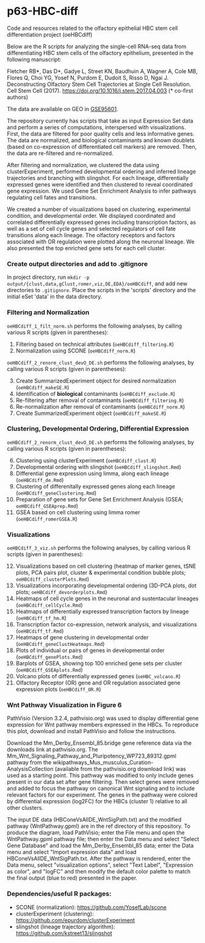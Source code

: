 # p63-HBC-diff
Code and resources related to the olfactory epithelial HBC stem cell differentiation project (oeHBCdiff)

Below are the R scripts for analyzing the single-cell RNA-seq data from differentiating HBC stem cells of the olfactory epithelium, presented in the following manuscript:

Fletcher RB\*, Das D\*, Gadye L, Street KN, Baudhuin A, Wagner A, Cole MB, Flores Q, Choi YG, Yosef N, Purdom E, Dudoit S, Risso D, Ngai J. Deconstructing Olfactory Stem Cell Trajectories at Single Cell Resolution. Cell Stem Cell (2017). https://doi.org/10.1016/j.stem.2017.04.003 (\* co-first authors)

The data are available on GEO in [GSE95601](https://www.ncbi.nlm.nih.gov/geo/query/acc.cgi?acc=GSE95601).

The repository currently has scripts that take as input Expression Set data and perform a series of computations, interspersed with visualizations. First, the data are filtered for poor quality cells and less informative genes. The data are normalized, and biological contaminants and known doublets (based on co-expression of differentiated cell markers) are removed. Then, the data are re-filtered and re-normalized.

After filtering and normalization, we clustered the data using clusterExperiment, performed developmental ordering and inferred lineage trajectories and branching with slingshot. For each lineage, differentially expressed genes were identified and then clustered to reveal coordinated gene expression. We used Gene Set Enrichment Analysis to infer pathways regulating cell fates and transitions.

We created a number of visualizations based on clustering, experimental condition, and developmental order. We displayed coordinated and correlated differentially expressed genes including transcription factors, as well as a set of cell cycle genes and selected regulators of cell fate transitions along each lineage. The olfactory receptors and factors associated with OR regulation were plotted along the neuronal lineage. We also presented the top enriched gene sets for each cell cluster. 


### Create output directories and add to .gitignore
In project directory, run `mkdir -p output/{clust,data,gClust,romer,viz,DE,EDA}/oeHBCdiff`, and add new directories to `.gitignore`. Place the scripts in the 'scripts' directory and the initial eSet 'data' in the data directory.

### Filtering and Normalization
`oeHBCdiff_1_filt_norm.sh` performs the following analyses, by calling various R scripts (given in parentheses):

1. Filtering based on technical attributes (`oeHBCdiff_filtering.R`)
2. Normalization using SCONE (`oeHBCdiff_norm.R`)

`oeHBCdiff_2_renorm_clust_devO_DE.sh` performs the following analyses, by calling various R scripts (given in parentheses):

3. Create SummarizedExperiment object for desired normalization (`oeHBCdiff_makeSE.R`)
4. Identification of **biological** contaminants (`oeHBCdiff_exclude.R`)
4. Re-filtering after removal of contaminants (`oeHBCdiff_filtering.R`)
4. Re-normalization after removal of contaminants (`oeHBCdiff_norm.R`)
5. Create SummarizedExperiment object (`oeHBCdiff_makeSE.R`)

### Clustering, Developmental Ordering, Differential Expression
`oeHBCdiff_2_renorm_clust_devO_DE.sh` performs the following analyses, by calling various R scripts (given in parentheses):

6. Clustering using clusterExperiment (`oeHBCdiff_clust.R`)
8. Developmental ordering with slingshot (`oeHBCdiff_slingshot.Rmd`)
9. Differential gene expression using limma, along each lineage (`oeHBCdiff_de.Rmd`)
10. Clustering of differenitally expressed genes along each lineage (`oeHBCdiff_geneClustering.Rmd`)
11. Preparation of gene sets for Gene Set Enrichment Analysis (GSEA; `oeHBCdiff_GSEAprep.Rmd`)
11. GSEA based on cell clustering using limma romer (`oeHBCdiff_romerGSEA.R`)

### Visualizations
`oeHBCdiff_3_viz.sh` performs the following analyses, by calling various R scripts (given in parentheses):

12. Visualizations based on cell clustering (heatmap of marker genes, tSNE plots, PCA pairs plot, cluster & experimental condition bubble plots; `oeHBCdiff_clusterPlots.Rmd`)
12. Visualizations incorporating developmental ordering (3D-PCA plots, dot plots; `oeHBCdiff_devorderplots.Rmd`)
12. Heatmaps of cell cycle genes in the neuronal and sustentacular lineages (`oeHBCdiff_cellCycle.Rmd`)
12. Heatmaps of differentially expressed transcription factors by lineage (`oeHBCdiff_tf_hm.R`)
12. Transcription factor co-expression, network analysis, and visualizations (`oeHBCdiff_tf.Rmd`)
13. Heatmaps of gene clustering in developmental order (`oeHBCdiff_geneClustHeatmaps.Rmd`)
13. Plots of individual or pairs of genes in developmental order (`oeHBCdiff_genePlots.Rmd`)
14. Barplots of GSEA, showing top 100 enriched gene sets per cluster (`oeHBCdiff_GSEAplots.Rmd`)
15. Volcano plots of differentially expressed genes (`oeHBC_volcano.R`)
16. Olfactory Receptor (OR) gene and OR regulation associated gene expression plots (`oeHBCdiff_OR.R`)

### Wnt Pathway Visualization in Figure 6
PathVisio (Version 3.2.4, pathvisio.org) was used to display differential gene expression for Wnt pathway members expressed in the HBCs.  To reproduce this plot, download and install PathVisio and follow the instructions. 

Download the Mm_Derby_Ensembl_85.bridge gene reference data via the downloads link at pathvisio.org. The Mm_Wnt_Signaling_Pathway_and_Pluripotency_WP723_89312.gpml pathway from the wikipathways_Mus_musculus_Curation-AnalysisCollection (available from the pathvisio.org download link) was used as a starting point. This pathway was modified to only include genes present in our data set after gene filtering. Then select genes were removed and added to focus the pathway on canonical Wnt signaling and to include relevant factors for our experiment. The genes in the pathway were colored by differential expression (log2FC) for the HBCs (cluster 1) relative to all other clusters. 

The input DE data (HBConeVsAllDE_WntSigPath.txt) and the modified pathway (WntPathway.gpml) are in the ref directory of this repository. To produce the diagram, load PathVisio; enter the File menu and open the WntPathway.gpml pathway file; then enter the Data menu and select "Select Gene Database" and load the Mm_Derby_Ensembl_85 data; enter the Data menu and select "Import expression data" and load HBConeVsAllDE_WntSigPath.txt. After the pathway is rendered, enter the Data menu, select "visualization options", select "Text Label", "Expression as color", and "logFC" and then modify the default color palette to match the final output (blue to red) presented in the paper.


### Dependencies/useful R packages:

- SCONE (normalization): https://github.com/YosefLab/scone
- clusterExperiment (clustering): https://github.com/epurdom/clusterExperiment
- slingshot (lineage trajectory algorithm): https://github.com/kstreet13/slingshot
